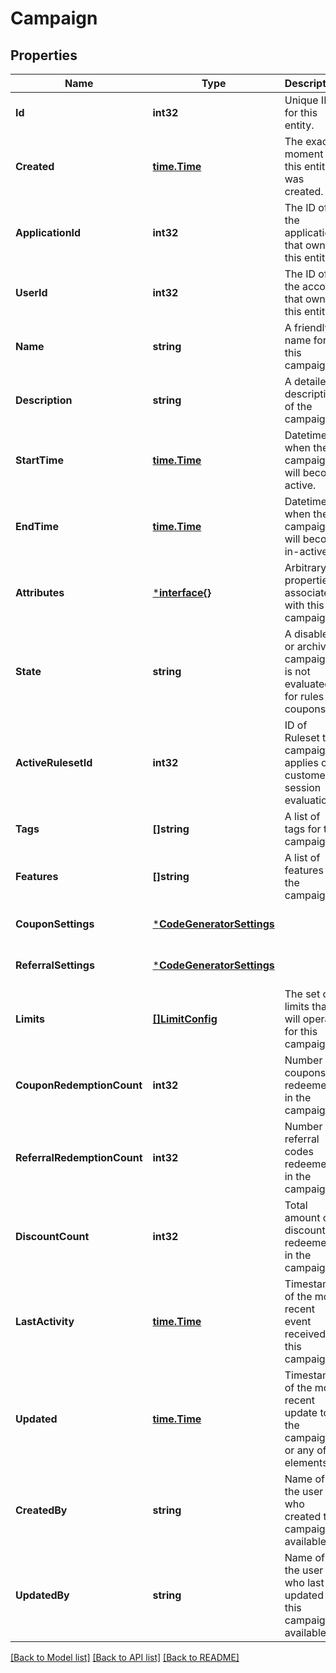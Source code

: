 # Campaign

## Properties
Name | Type | Description | Notes
------------ | ------------- | ------------- | -------------
**Id** | **int32** | Unique ID for this entity. | [default to null]
**Created** | [**time.Time**](time.Time.md) | The exact moment this entity was created. | [default to null]
**ApplicationId** | **int32** | The ID of the application that owns this entity. | [default to null]
**UserId** | **int32** | The ID of the account that owns this entity. | [default to null]
**Name** | **string** | A friendly name for this campaign. | [default to null]
**Description** | **string** | A detailed description of the campaign. | [default to null]
**StartTime** | [**time.Time**](time.Time.md) | Datetime when the campaign will become active. | [optional] [default to null]
**EndTime** | [**time.Time**](time.Time.md) | Datetime when the campaign will become in-active. | [optional] [default to null]
**Attributes** | [***interface{}**](interface{}.md) | Arbitrary properties associated with this campaign | [optional] [default to null]
**State** | **string** | A disabled or archived campaign is not evaluated for rules or coupons.  | [default to null]
**ActiveRulesetId** | **int32** | ID of Ruleset this campaign applies on customer session evaluation. | [optional] [default to null]
**Tags** | **[]string** | A list of tags for the campaign. | [default to null]
**Features** | **[]string** | A list of features for the campaign. | [default to null]
**CouponSettings** | [***CodeGeneratorSettings**](CodeGeneratorSettings.md) |  | [optional] [default to null]
**ReferralSettings** | [***CodeGeneratorSettings**](CodeGeneratorSettings.md) |  | [optional] [default to null]
**Limits** | [**[]LimitConfig**](LimitConfig.md) | The set of limits that will operate for this campaign | [default to null]
**CouponRedemptionCount** | **int32** | Number of coupons redeemed in the campaign. | [optional] [default to null]
**ReferralRedemptionCount** | **int32** | Number of referral codes redeemed in the campaign. | [optional] [default to null]
**DiscountCount** | **int32** | Total amount of discounts redeemed in the campaign. | [optional] [default to null]
**LastActivity** | [**time.Time**](time.Time.md) | Timestamp of the most recent event received by this campaign. | [optional] [default to null]
**Updated** | [**time.Time**](time.Time.md) | Timestamp of the most recent update to the campaign or any of its elements. | [optional] [default to null]
**CreatedBy** | **string** | Name of the user who created this campaign if available. | [optional] [default to null]
**UpdatedBy** | **string** | Name of the user who last updated this campaign if available. | [optional] [default to null]

[[Back to Model list]](../README.md#documentation-for-models) [[Back to API list]](../README.md#documentation-for-api-endpoints) [[Back to README]](../README.md)


